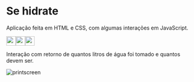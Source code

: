 # Se hidrate
Aplicação feita em HTML e CSS, com algumas interações em JavaScript. 

<img src="https://img.shields.io/badge/html-FC490B?&style=for-the-badge&logo=html5&logoColor=white" height="25"/><img src="https://img.shields.io/badge/css-264DE4?style=for-the-badge&logo=css3&logoColor=white" height="25"/><img src="https://img.shields.io/badge/javascript-F7DF1E.svg?&style=for-the-badge&logo=javascript&logoColor=white" height="25"/>

Interação com retorno de quantos litros de água foi tomado e quantos devem ser.

![printscreen](https://user-images.githubusercontent.com/100864562/168494957-0d33b2b6-34e0-43f2-b1c3-e0b3df462acc.png)
